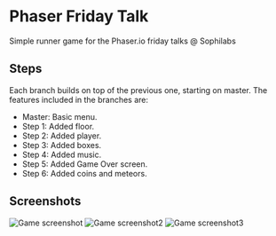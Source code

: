 # Phaser Friday Talk
Simple runner game for the Phaser.io friday talks @ Sophilabs

## Steps
Each branch builds on top of the previous one, starting on master. The features included in the branches are:

- Master: Basic menu.
- Step 1: Added floor.
- Step 2: Added player.
- Step 3: Added boxes.
- Step 4: Added music.
- Step 5: Added Game Over screen.
- Step 6: Added coins and meteors.

## Screenshots

![Game screenshot](https://raw.github.com/chewax/phaser_talk/master/screenshot.png)
![Game screenshot2](https://raw.github.com/chewax/phaser_talk/master/screenshot_4.png)
![Game screenshot3](https://raw.github.com/chewax/phaser_talk/master/screenshot_3.png)

